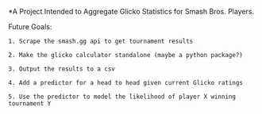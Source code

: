 *A Project Intended to Aggregate Glicko Statistics for Smash Bros. Players.

Future Goals:

	1. Scrape the smash.gg api to get tournament results

	2. Make the glicko calculator standalone (maybe a python package?)

	3. Output the results to a csv

	4. Add a predictor for a head to head given current Glicko ratings

	5. Use the predictor to model the likelihood of player X winning tournament Y
